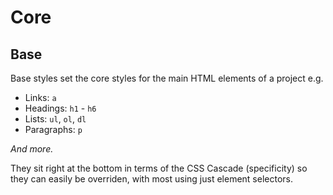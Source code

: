 ﻿# Core

## Base

Base styles set the core styles for the main HTML elements of a project e.g.

- Links: `a`
- Headings: `h1` - `h6`
- Lists: `ul`, `ol`, `dl`
- Paragraphs: `p`

*And more.*

They sit right at the bottom in terms of the CSS Cascade (specificity) so they can easily be
overriden, with most using just element selectors.